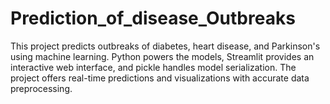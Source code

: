# Prediction_of_disease_Outbreaks
This project predicts outbreaks of diabetes, heart disease, and Parkinson's using machine learning. Python powers the models, Streamlit provides an interactive web interface, and pickle handles model serialization. The project offers real-time predictions and visualizations with accurate data preprocessing.
